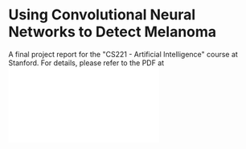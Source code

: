 # Using Convolutional Neural Networks to Detect Melanoma

A final project report for the "CS221 - Artificial Intelligence" course at Stanford. For details, please refer to the PDF at ![README (PDF)](README.pdf)
